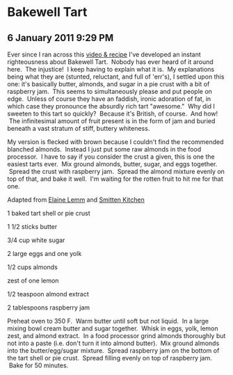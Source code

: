 # Bakewell Tart
## 6 January 2011 9:29 PM

Ever since I ran across this [video & recipe][1] I've developed an instant righteousness about Bakewell Tart.  Nobody has ever heard of it around here.  The injustice!  I keep having to explain what it is.  My explanations being what they are (stunted, reluctant, and full of 'err's), I settled upon this one: it's basically butter, almonds, and sugar in a pie crust with a bit of raspberry jam.  This seems to simultaneously please and put people on edge.  Unless of course they have an faddish, ironic adoration of fat, in which case they pronounce the absurdly rich tart "awesome."  Why did I sweeten to this tart so quickly?  Because it's British, of course.  And how!  The infinitesimal amount of fruit present is in the form of jam and buried beneath a vast stratum of stiff, buttery whiteness.




My version is flecked with brown because I couldn't find the recommended blanched almonds.  Instead I just put some raw almonds in the food processor.  I have to say if you consider the crust a given, this is one the easiest tarts ever.  Mix ground almonds, butter, sugar, and eggs together.  Spread the crust with raspberry jam.  Spread the almond mixture evenly on top of that, and bake it well.  I'm waiting for the rotten fruit to hit me for that one.




Adapted from [Elaine Lemm][1] and [Smitten Kitchen][2]




1 baked tart shell or pie crust

1 1/2 sticks butter

3/4 cup white sugar

2 large eggs and one yolk

1/2 cups almonds

zest of one lemon

1/2 teaspoon almond extract

2 tablespoons raspberry jam




Preheat oven to 350 F.  Warm butter until soft but not liquid.  In a large mixing bowl cream butter and sugar together.  Whisk in eggs, yolk, lemon zest, and almond extract.  In a food processor grind almonds thoroughly but not into a paste (i.e. don't turn it into almond butter).  Mix ground almonds into the butter/egg/sugar mixture.  Spread raspberry jam on the bottom of the tart shell or pie crust.  Spread filling evenly on top of raspberry jam.  Bake for 50 minutes.

   [1]: http://video.about.com/britishfood/Bakewell-Tart.htm
   [2]: http://smittenkitchen.com/2010/03/bakewell-tart/
